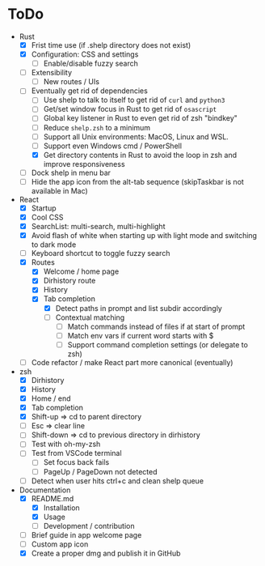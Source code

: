 # ToDo

- Rust
  - [x] Frist time use (if .shelp directory does not exist)
  - [x] Configuration: CSS and settings
    - [ ] Enable/disable fuzzy search
  - [ ] Extensibility
    - [ ] New routes / UIs
  - [ ] Eventually get rid of dependencies
    - [ ] Use shelp to talk to itself to get rid of `curl` and `python3`
    - [ ] Get/set window focus in Rust to get rid of `osascript`
    - [ ] Global key listener in Rust to even get rid of zsh "bindkey"
    - [ ] Reduce `shelp.zsh` to a minimum
    - [ ] Support all Unix environments: MacOS, Linux and WSL.
    - [ ] Support even Windows cmd / PowerShell
    - [x] Get directory contents in Rust to avoid the loop in zsh and improve responsiveness
  - [ ] Dock shelp in menu bar
  - [ ] Hide the app icon from the alt-tab sequence (skipTaskbar is not available in Mac)
- React
  - [x] Startup
  - [x] Cool CSS
  - [x] SearchList: multi-search, multi-highlight
  - [x] Avoid flash of white when starting up with light mode and switching to dark mode
  - [ ] Keyboard shortcut to toggle fuzzy search
  - [x] Routes
    - [x] Welcome / home page
    - [x] Dirhistory route
    - [x] History
    - [x] Tab completion
      - [x] Detect paths in prompt and list subdir accordingly
      - [ ] Contextual matching
        - [ ] Match commands instead of files if at start of prompt
        - [ ] Match env vars if current word starts with $
        - [ ] Support command completion settings (or delegate to zsh)
  - [ ] Code refactor / make React part more canonical (eventually)
- zsh
  - [x] Dirhistory
  - [x] History
  - [x] Home / end
  - [x] Tab completion
  - [x] Shift-up => cd to parent directory
  - [ ] Esc => clear line
  - [ ] Shift-down => cd to previous directory in dirhistory
  - [ ] Test with oh-my-zsh
  - [ ] Test from VSCode terminal
    - [ ] Set focus back fails
    - [ ] PageUp / PageDown not detected
  - [ ] Detect when user hits ctrl+c and clean shelp queue
- Documentation
  - [x] README.md
    - [x] Installation
    - [x] Usage
    - [ ] Development / contribution
  - [ ] Brief guide in app welcome page
  - [ ] Custom app icon
  - [x] Create a proper dmg and publish it in GitHub
